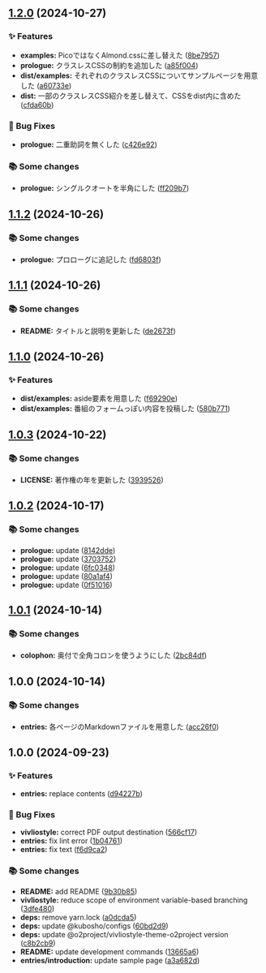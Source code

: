 ## [1.2.0](https://github.com/o2project/tbf17/compare/v1.1.2...v1.2.0) (2024-10-27)

### ✨ Features

* **examples:** PicoではなくAlmond.cssに差し替えた ([8be7957](https://github.com/o2project/tbf17/commit/8be79575727d3086007d5c4a329ff89cd49e2f56))
* **prologue:** クラスレスCSSの制約を追加した ([a85f004](https://github.com/o2project/tbf17/commit/a85f004904b250f56a16558208bcb6a796c543d7))
* **dist/examples:** それぞれのクラスレスCSSについてサンプルページを用意した ([a60733e](https://github.com/o2project/tbf17/commit/a60733e3d5066ce8844912f71819143b70e1e64c))
* **dist:** 一部のクラスレスCSS紹介を差し替えて、CSSをdist内に含めた ([cfda60b](https://github.com/o2project/tbf17/commit/cfda60b20a7268e4864e6aee3ad8798faec34d79))

### 🐛 Bug Fixes

* **prologue:** 二重助詞を無くした ([c426e92](https://github.com/o2project/tbf17/commit/c426e92abb69bee3527ce0ae28ddb769af8d952f))

### 📚 Some changes

* **prologue:** シングルクオートを半角にした ([ff209b7](https://github.com/o2project/tbf17/commit/ff209b7771c312bb1fb365cccea6cd77bee15cf1))

## [1.1.2](https://github.com/o2project/tbf17/compare/v1.1.1...v1.1.2) (2024-10-26)

### 📚 Some changes

* **prologue:** プロローグに追記した ([fd6803f](https://github.com/o2project/tbf17/commit/fd6803fe1e4c860c38268bdb494909a580764da1))

## [1.1.1](https://github.com/o2project/tbf17/compare/v1.1.0...v1.1.1) (2024-10-26)

### 📚 Some changes

* **README:** タイトルと説明を更新した ([de2673f](https://github.com/o2project/tbf17/commit/de2673fc37d7637a11e1151d655940f712fae2ce))

## [1.1.0](https://github.com/o2project/tbf17/compare/v1.0.3...v1.1.0) (2024-10-26)

### ✨ Features

* **dist/examples:** aside要素を用意した ([f69290e](https://github.com/o2project/tbf17/commit/f69290e5c03aa82259e0114a68a7cb6b65ebd018))
* **dist/examples:** 番組のフォームっぽい内容を投稿した ([580b771](https://github.com/o2project/tbf17/commit/580b771558868403c1e720e10dd0c4f308783723))

## [1.0.3](https://github.com/o2project/tbf17/compare/v1.0.2...v1.0.3) (2024-10-22)

### 📚 Some changes

* **LICENSE:** 著作権の年を更新した ([3939526](https://github.com/o2project/tbf17/commit/39395268b500d1b6f88b8ce771f5cae41e71bbfa))

## [1.0.2](https://github.com/o2project/tbf17/compare/v1.0.1...v1.0.2) (2024-10-17)

### 📚 Some changes

* **prologue:** update ([8142dde](https://github.com/o2project/tbf17/commit/8142dde287b800d236ff10544bba60fe18d9fc68))
* **prologue:** update ([3703752](https://github.com/o2project/tbf17/commit/37037528cab17312bf1b0a7ce40a96f803aa4184))
* **prologue:** update ([6fc0348](https://github.com/o2project/tbf17/commit/6fc0348c7667d973a54b26ff28219fb6f4bee128))
* **prologue:** update ([80a1af4](https://github.com/o2project/tbf17/commit/80a1af43c1bd002a42ab3b0266ae16beb8ac2467))
* **prologue:** update ([0f51016](https://github.com/o2project/tbf17/commit/0f51016eba9757ca4c624f85f3dd7897105bcf35))

## [1.0.1](https://github.com/o2project/tbf17/compare/v1.0.0...v1.0.1) (2024-10-14)

### 📚 Some changes

* **colophon:** 奥付で全角コロンを使うようにした ([2bc84df](https://github.com/o2project/tbf17/commit/2bc84df44bd63edf951b56a1755386cbc238a237))

## 1.0.0 (2024-10-14)

### 📚 Some changes

* **entries:** 各ページのMarkdownファイルを用意した ([acc26f0](https://github.com/o2project/tbf17/commit/acc26f0bea0b14a46b9e93f0e228707f0d613630))

## 1.0.0 (2024-09-23)

### ✨ Features

* **entries:** replace contents ([d94227b](https://github.com/o2project/techbook-template/commit/d94227b5632acb796bcd81b2e2babe0b42da8e9d))

### 🐛 Bug Fixes

* **vivliostyle:** correct PDF output destination ([566cf17](https://github.com/o2project/techbook-template/commit/566cf17bb9bac3c6c9310ccc25b2d8c4d4cd3603))
* **entries:** fix lint error ([1b04761](https://github.com/o2project/techbook-template/commit/1b04761b635caf6b1ffe1ef908b5c49d25ce5404))
* **entries:** fix text ([f6d9ca2](https://github.com/o2project/techbook-template/commit/f6d9ca2ac08f6b8225621908a5c3d140b1d3c35d))

### 📚 Some changes

* **README:** add README ([9b30b85](https://github.com/o2project/techbook-template/commit/9b30b85aa75528cc1f626466444eecfff5d711ae))
* **vivliostyle:** reduce scope of environment variable-based branching ([3dfe480](https://github.com/o2project/techbook-template/commit/3dfe48037e7327f08404b1900dc478b58889f656))
* **deps:** remove yarn.lock ([a0dcda5](https://github.com/o2project/techbook-template/commit/a0dcda5733f7f891731f997c6a1ec70b2cbb4b1b))
* **deps:** update @kubosho/configs ([60bd2d9](https://github.com/o2project/techbook-template/commit/60bd2d9d22057c9b10c480587ace36f2e4f63286))
* **deps:** update @o2project/vivliostyle-theme-o2project version ([c8b2cb9](https://github.com/o2project/techbook-template/commit/c8b2cb9258f090c2e2e08701669006ee7de47b46))
* **README:** update development commands ([13665a6](https://github.com/o2project/techbook-template/commit/13665a612ce938c529a40c9a65a63a19fc6afcfb))
* **entries/introduction:** update sample page ([a3a682d](https://github.com/o2project/techbook-template/commit/a3a682de7ae94d319f4156e66d9c73110c62160c))
